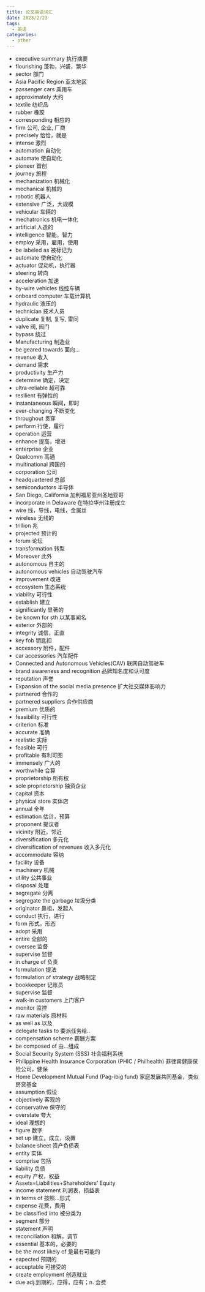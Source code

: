 ```yaml
---
title: 论文英语词汇
date: 2023/2/23
tags:
  - 英语
categories:
  - other
---
```


- executive summary 执行摘要
- flourishing 蓬勃，兴盛，繁华
- sector 部门
- Asia Pacific Region 亚太地区
- passenger cars 乘用车
- approximately 大约
- textile 纺织品
- rubber 橡胶
- corresponding 相应的
- firm 公司, 企业, 厂商
- precisely 恰恰，就是
- intense 激烈
- automation 自动化
- automate 使自动化
- pioneer 首创
- journey 旅程
- mechanization 机械化
- mechanical 机械的
- robotic 机器人
- extensive 广泛，大规模
- vehicular 车辆的
- mechatronics 机电一体化
- artificial 人造的
- intelligence 智能，智力
- employ 采用，雇用，使用
- be labeled as 被标记为
- automate 使自动化
- actuator 促动机，执行器
- steering 转向
- acceleration 加速
- by-wire vehicles 线控车辆
- onboard computer  车载计算机
- hydraulic 液压的
- technician 技术人员
- duplicate 复制, 复写, 雷同
- valve  阀, 阀门
- bypass 绕过
- Manufacturing 制造业
- be geared towards 面向...
- revenue 收入
- demand 需求
- productivity 生产力
- determine 确定，决定
- ultra-reliable 超可靠
- resilient 有弹性的
- instantaneous 瞬间，即时
- ever-changing 不断变化
- throughout 贯穿
- perform 行使，履行
- operation 运营
- enhance 提高，增进
- enterprise 企业
- Qualcomm 高通
- multinational 跨国的
- corporation 公司
- headquartered 总部
- semiconductors 半导体
-  San Diego, California 加利福尼亚州圣地亚哥
-  incorporate in Delaware 在特拉华州注册成立
- wire 线，导线，电线，金属丝
- wireless 无线的
- trillion 兆
- projected 预计的
- forum 论坛
- transformation 转型
- Moreover 此外
- autonomous 自主的 
-  autonomous vehicles 自动驾驶汽车
- improvement 改进
- ecosystem 生态系统
- viability 可行性
- establish 建立
- significantly 显著的
- be known for sth 以某事闻名
- exterior 外部的
- integrity 诚信，正直
- key fob 钥匙扣
- accessory 附件，配件
- car accessories 汽车配件
- Connected and Autonomous Vehicles(CAV) 联网自动驾驶车
- brand awareness and recognition 品牌知名度和认可度
- reputation 声誉
- Expansion of the social media presence 扩大社交媒体影响力
- partnered 合作的
- partnered suppliers 合作供应商
- premium 优质的
- feasibility 可行性
- criterion 标准
- accurate 准确
- realistic 实际
- feasible 可行
- profitable 有利可图
- immensely 广大的
- worthwhile 合算
- proprietorship 所有权
- sole proprietorship  独资企业
- capital 资本
- physical store 实体店
-  annual 全年
- estimation 估计，预算
- proponent 提议者
- vicinity 附近，邻近
- diversification 多元化
- diversification of revenues 收入多元化
- accommodate 容纳
- facility 设备
- machinery 机械
- utility 公共事业
- disposal 处理
- segregate 分离
- segregate the garbage 垃圾分类
- originator 鼻祖，发起人
- conduct 执行，进行
- form 形式，形态
- adopt 采用
- entire 全部的
- oversee 监督
- supervise 监督
- in charge of 负责
- formulation 提法
- formulation of strategy 战略制定
- bookkeeper 记账员
- supervise 监督
- walk-in customers 上门客户
- monitor 监控
- raw materials 原材料
- as well as 以及
- delegate tasks to 委派任务给..
- compensation scheme 薪酬方案
- be  composed of 由...组成
- Social Security System (SSS) 社会福利系统
- Philippine Health Insurance Corporation (PHIC / Philhealth) 菲律宾健康保险公司，健保
- Home Development Mutual Fund (Pag-ibig fund) 家庭发展共同基金，类似房贷基金
- assumption 假设
- objectively 客观的
- conservative 保守的
- overstate 夸大
- ideal 理想的
- figure 数字
- set up 建立，成立，设置
- balance sheet 资产负债表
- entity 实体
- comprise 包括
- liability 负债
- equity 产权，权益
- Assets=Liabilities+Shareholders’ Equity
- income statement 利润表，损益表
- in terms of 按照...形式
- expense 花费，费用
- be classified into 被分类为
- segment 部分
- statement 声明
- reconciliation 和解，调节
- essential 基本的，必要的
- be the most likely of 是最有可能的
- expected 预期的
- acceptable 可接受的
- create employment 创造就业
- due adj.到期的，应得，应有；n. 会费




